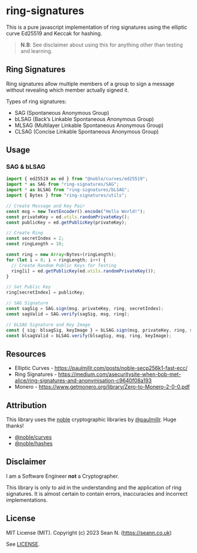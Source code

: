 # ring-signatures

This is a pure javascript implementation of ring signatures using the elliptic curve Ed25519 and Keccak for hashing.

> **N.B**: See disclaimer about using this for anything other than testing and learning.

## Ring Signatures

Ring signatures allow multiple members of a group to sign a message without revealing which member actually signed it.

Types of ring signatures:

- SAG (Spontaneous Anonymous Group)
- bLSAG (Back’s Linkable Spontaneous Anonymous Group)
- MLSAG (Multilayer Linkable Spontaneous Anonymous Group)
- CLSAG (Concise Linkable Spontaneous Anonymous Group)

## Usage

### SAG & bLSAG

```ts
import { ed25519 as ed } from "@noble/curves/ed25519";
import * as SAG from "ring-signatures/SAG";
import * as bLSAG from "ring-signatures/bLSAG";
import { Bytes } from "ring-signatures/utils";

// Create Message and Key Pair
const msg = new TextEncoder().encode("Hello World!");
const privateKey = ed.utils.randomPrivateKey();
const publicKey = ed.getPublicKey(privateKey);

// Create Ring
const secretIndex = 2;
const ringLength = 10;

const ring = new Array<Bytes>(ringLength);
for (let i = 0; i < ringLength; i++) {
  // Create Random Public Keys for Testing
  ring[i] = ed.getPublicKey(ed.utils.randomPrivateKey());
}

// Set Public Key
ring[secretIndex] = publicKey;

// SAG Signature
const sagSig = SAG.sign(msg, privateKey, ring, secretIndex);
const sagValid = SAG.verify(sagSig, msg, ring);

// bLSAG Signature and Key Image
const { sig: blsagSig, keyImage } = bLSAG.sign(msg, privateKey, ring, secretIndex);
const blsagValid = bLSAG.verify(blsagSig, msg, ring, keyImage);
```

## Resources

- Elliptic Curves - https://paulmillr.com/posts/noble-secp256k1-fast-ecc/
- Ring Signatures - https://medium.com/asecuritysite-when-bob-met-alice/ring-signatures-and-anonymisation-c9640f08a193
- Monero - https://www.getmonero.org/library/Zero-to-Monero-2-0-0.pdf

## Attribution

This library uses the [noble](https://paulmillr.com/noble/) cryptographic libraries by [@paulmillr](https://github.com/paulmillr). Huge thanks!

- [@noble/curves](https://github.com/paulmillr/noble-curves)
- [@noble/hashes](https://github.com/paulmillr/noble-hashes)

## Disclaimer

I am a Software Engineer **not** a Cryptographer.

This library is only to aid in the understanding and the application of ring signatures. It is almost certain to contain errors, inaccuracies and incorrect implementations.

## License

MIT License (MIT). Copyright (c) 2023 Sean N. (https://seann.co.uk)

See [LICENSE](/LICENSE).
